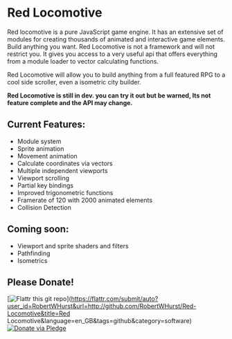 Red Locomotive
==============

Red locomotive is a pure JavaScript game engine. It has an extensive set of modules for creating thousands of animated
and interactive game elements. Build anything you want. Red Locomotive is not a framework and will not restrict you.
It gives you access to a very useful api that offers everything from a module loader to vector calculating functions.

Red Locomotive will allow you to build anything from a full featured RPG to a cool side scroller, even a isometric city
builder.

**Red Locomotive is still in dev. you can try it out but be warned, Its not feature complete and the API may change.**

Current Features:
-----------------
- Module system
- Sprite animation
- Movement animation
- Calculate coordinates via vectors
- Multiple independent viewports
- Viewport scrolling
- Partial key bindings
- Improved trigonometric functions
- Framerate of 120 with 2000 animated elements
- Collision Detection

Coming soon:
------------
- Viewport and sprite shaders and filters
- Pathfinding
- Isometrics

Please Donate!
--------------
[![Flattr this git repo](http://api.flattr.com/button/flattr-badge-large.png)](https://flattr.com/submit/auto?user_id=RobertWHurst&url=http://github.com/RobertWHurst/Red-Locomotive&title=Red Locomotive&language=en_GB&tags=github&category=software)
[![Donate via Pledge](http://www.pledgie.com/campaigns/15906.png)](http://www.pledgie.com/campaigns/15906)

